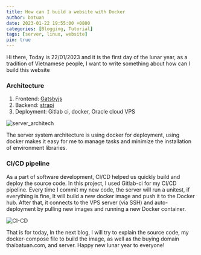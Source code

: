 ```yaml
---
title: How can I build a website with Docker
author: batuan
date: 2023-01-22 19:55:00 +0800
categories: [Blogging, Tutorial]
tags: [server, linux, website]
pin: true
---
```



Hi there, 
Today is 22/01/2023 and it is the first day of the lunar year, as a tradition of Vietnamese people, I want to write something  about how can I build this website

### Architecture
1. Frontend: [Gatsbyjs](https://www.google.com/url?sa=t&rct=j&q=&esrc=s&source=web&cd=&cad=rja&uact=8&ved=2ahUKEwjn6P-eitz8AhVDU6QEHff0CdIQFnoECBkQAQ&url=https%3A%2F%2Fwww.gatsbyjs.com%2F&usg=AOvVaw1TwubzWxMprFl_BhPipy3N)
2. Backend: [strapi](https://www.google.com/url?sa=t&rct=j&q=&esrc=s&source=web&cd=&cad=rja&uact=8&ved=2ahUKEwjth7yKitz8AhXhUqQEHXNaClMQFnoECA4QAQ&url=https%3A%2F%2Fstrapi.io%2F&usg=AOvVaw26k_kdoCG33u6rthG_p644)
3. Deployment: Gitlab ci, docker, Oracle cloud VPS

![server_architech](https://res.cloudinary.com/dhsc6qkxx/image/upload/v1674516226/server_architech_2563e65136.png )



The server system architecture is using docker for deployment, using docker makes it easy for me to manage tasks and minimize the installation of environment libraries.

### CI/CD pipeline

As a part of software development, CI/CD helped us quickly build and deploy the source code. In this project, I used Gitlab-ci for my CI/CD pipeline. Every time I commit my new code, the server will run a unitest, if everything is fine, It will build a new docker image and push it to the Docker hub. After that, it connects to the VPS server (via SSH) and auto-deployment by pulling new images and running a new Docker container.

![CI-CD](https://res.cloudinary.com/dhsc6qkxx/image/upload/v1674516278/CI-CD_d20728607f.png)

That is for today, In the next blog, I will try to explain the source code, my docker-compose file to build the image, as well as the buying domain thaibatuan.com, and server.
Happy new lunar year to everyone!

